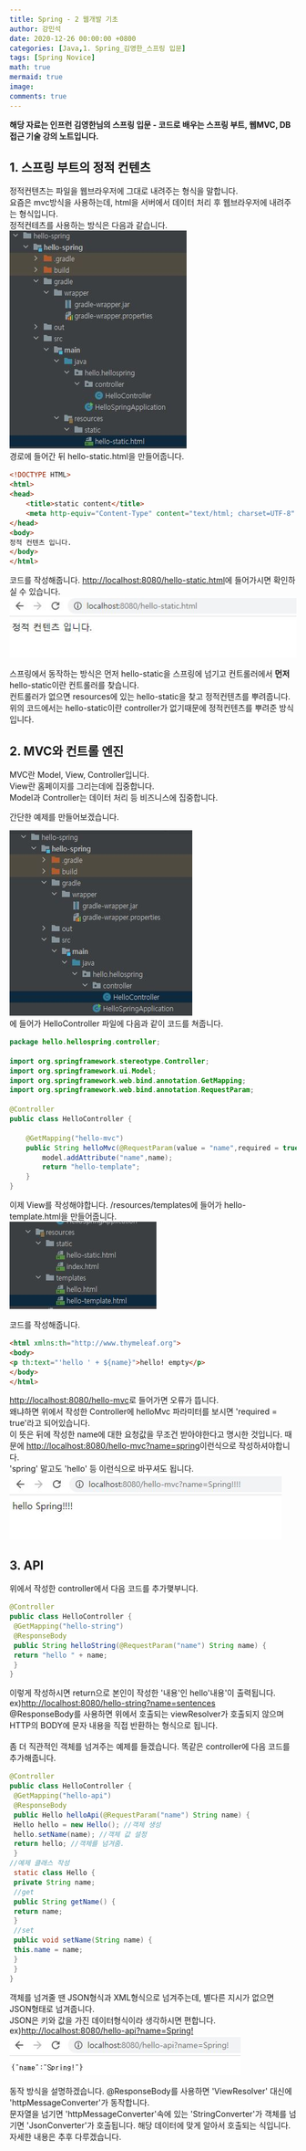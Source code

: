 ```yaml
---
title: Spring - 2 웹개발 기초
author: 강민석
date: 2020-12-26 00:00:00 +0800
categories: [Java,1. Spring_김영한_스프링 입문]
tags: [Spring Novice]
math: true
mermaid: true
image: 
comments: true
---
```


**해당 자료는 인프런 김영한님의 스프링 입문 - 코드로 배우는 스프링 부트, 웹MVC, DB 접근 기술 강의 노트입니다.**

## **1. 스프링 부트의 정적 컨텐츠** ##

정적컨텐츠는 파일을 웹브라우저에 그대로 내려주는 형식을 말합니다.  
요즘은 mvc방식을 사용하는데, html을 서버에서 데이터 처리 후 웹브라우저에 내려주는 형식입니다.  
정적컨테츠를 사용하는 방식은 다음과 같습니다.  
![](/assets/img/sample/Spring/C2/static.JPG)  
경로에 들어간 뒤
hello-static.html을 만들어줍니다.

```html
<!DOCTYPE HTML>
<html>
<head>
    <title>static content</title>
    <meta http-equiv="Content-Type" content="text/html; charset=UTF-8" />
</head>
<body>
정적 컨텐츠 입니다.
</body>
</html>
```
코드를 작성해줍니다. <http://localhost:8080/hello-static.html>에 들어가시면 확인하실 수 있습니다.  
![](/assets/img/sample/Spring/C2/result.JPG)

스프링에서 동작하는 방식은 먼저 hello-static을 스프링에 넘기고 컨트롤러에서 **먼저** hello-static이란 컨트롤러를 찾습니다.<br> 컨트롤러가 없으면 resources에 있는 hello-static을 찾고 정적컨텐츠를 뿌려줍니다.<br>
위의 코드에서는 hello-static이란 controller가 없기때문에 정적컨텐츠를 뿌려준 방식입니다.

## **2. MVC와 컨트롤 엔진** ##
MVC란 Model, View, Controller입니다.<br>
View란 홈페이지를 그리는데에 집중합니다.<br>
Model과 Controller는 데이터 처리 등 비즈니스에 집중합니다.<br>

간단한 예제를 만들어보겠습니다.

![](/assets/img/sample/Spring/C2/controller.JPG)  
에 들어가 HelloController 파일에 다음과 같이 코드를 쳐줍니다.
```java
package hello.hellospring.controller;

import org.springframework.stereotype.Controller;
import org.springframework.ui.Model;
import org.springframework.web.bind.annotation.GetMapping;
import org.springframework.web.bind.annotation.RequestParam;

@Controller
public class HelloController {

    @GetMapping("hello-mvc")
    public String helloMvc(@RequestParam(value = "name",required = true) String name,Model model){
        model.addAttribute("name",name);
        return "hello-template";
    }
}

```
이제 View를 작성해야합니다.
/resources/templates에 들어가 hello-template.html을 만들어줍니다.<br>
![](/assets/img/sample/Spring/C2/template.JPG)  

코드를 작성해줍니다.
```html
<html xmlns:th="http://www.thymeleaf.org">
<body>
<p th:text="'hello ' + ${name}">hello! empty</p>
</body>
</html>
```

<http://localhost:8080/hello-mvc>로 들어가면 오류가 뜹니다.<br>
왜냐하면 위에서 작성한 Controller에 helloMvc 파라미터를 보시면 'required = true'라고 되어있습니다.<br> 이 뜻은 뒤에 작성한 name에 대한 요청값을 무조건 받아야한다고 명시한 것입니다. 때문에
<http://localhost:8080/hello-mvc?name=spring>이런식으로 작성하셔야합니다.<br> 'spring' 말고도 'hello' 등 이런식으로 바꾸셔도 됩니다.
![](/assets/img/sample/Spring/C2/result2.JPG)  


## **3. API** ##

위에서 작성한 controller에서 다음 코드를 추가햊부니다.

```java
@Controller
public class HelloController {
 @GetMapping("hello-string")
 @ResponseBody
 public String helloString(@RequestParam("name") String name) {
 return "hello " + name;
 }
}
```
이렇게 작성하시면  return으로 본인이 작성한 '내용'인 hello'내용'이 출력됩니다.  
ex)<http://localhost:8080/hello-string?name=sentences>  
@ResponseBody를 사용하면 위에서 호출되는 viewResolver가 호출되지 않으며 HTTP의 BODY에 문자 내용을 직접 반환하는 형식으로 됩니다.  
<br> 
좀 더 직관적인 객체를 넘겨주는 예제를 들겠습니다. 똑같은 controller에 다음 코드를 추가해줍니다.
```java
@Controller
public class HelloController {
 @GetMapping("hello-api")
 @ResponseBody
 public Hello helloApi(@RequestParam("name") String name) {
 Hello hello = new Hello(); //객체 생성
 hello.setName(name); //객체 값 설정
 return hello; //객체를 넘겨줌.
 }
//예제 클래스 작성
 static class Hello {
 private String name;
 //get
 public String getName() {
 return name;
 }
 //set
 public void setName(String name) {
 this.name = name;
 }
 }
}
```
객체를 넘겨줄 땐 JSON형식과 XML형식으로 넘겨주는데, 별다른 지시가 없으면 JSON형태로 넘겨줍니다.  
 JSON은 키와 값을 가진 데이터형식이라 생각하시면 편합니다.  
ex)<http://localhost:8080/hello-api?name=Spring!>  
![](/assets/img/sample/Spring/C2/JSON.JPG)  

동작 방식을 설명하겠습니다.
@ResponseBody를 사용하면 'ViewResolver' 대신에 'httpMessageConverter'가 동작합니다.<br> 문자열을 넘기면 'httpMessageConverter'속에 있는
'StringConverter'가 객체를 넘기면 'JsonConverter'가 호출됩니다.
해당 데이터에 맞게 알아서 호출되는 식입니다.<br> 자세한 내용은 추후 다루겠습니다.



